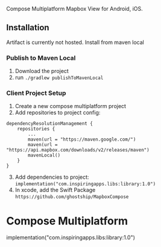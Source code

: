 Compose Multiplatform Mapbox View for Android, iOS.

## Installation
Artifact is currently not hosted. Install from maven local

### Publish to Maven Local
1. Download the project
2. run `./gradlew publishToMavenLocal`

### Client Project Setup
1. Create a new compose multiplatform project
2. Add repositories to project config: 
```
dependencyResolutionManagement {
    repositories {
        ...
        maven(url = "https://maven.google.com/")
        maven(url = "https://api.mapbox.com/downloads/v2/releases/maven")
        mavenLocal()
    }
}
```
3. Add dependencies to project: `implementation("com.inspiringapps.libs:library:1.0")`
4. In xcode, add the Swift Package `https://github.com/ghostship/MapboxCompose`

# Compose Multiplatform
implementation("com.inspiringapps.libs:library:1.0")